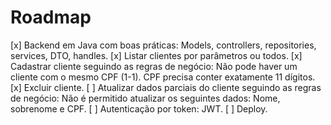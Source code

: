 # Roadmap
[x] Backend em Java com boas práticas: Models, controllers, repositories, services, DTO, handles.
[x] Listar clientes por parâmetros ou todos.
[x] Cadastrar cliente seguindo as regras de negócio: Não pode haver um cliente com o mesmo CPF (1-1). CPF precisa conter exatamente 11 dígitos.
[x] Excluir cliente.
[ ] Atualizar dados parciais do cliente seguindo as regras de negócio: Não é permitido atualizar os seguintes dados: Nome, sobrenome e CPF.
[ ] Autenticação por token: JWT.
[ ] Deploy.
